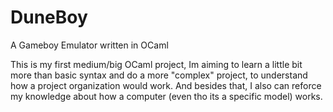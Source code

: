 # DuneBoy
A Gameboy Emulator written in OCaml

This is my first medium/big OCaml project, Im aiming to learn a little bit more than basic syntax and do a more "complex" project, to understand how a project organization would work.
And besides that, I also can reforce my knowledge about how a computer (even tho its a specific model) works.
